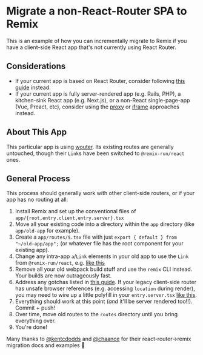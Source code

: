 # Migrate a non-React-Router SPA to Remix

This is an example of how you can incrementally migrate to Remix if you have a client-side React app that's not currently using React Router.

## Considerations

- If your current app is based on React Router, consider following [this guide](https://remix.run/docs/en/v1/guides/migrating-react-router-app) instead.
- If your current app is fully server-rendered app (e.g. Rails, PHP), a kitchen-sink React app (e.g. Next.js), or a non-React single-page-app (Vue, Preact, etc), consider using the [proxy](../incremental-black-box-to-remix-upgrade-path-via-proxy/) or [iframe](../incremental-black-box-to-remix-upgrade-path-via-iframe/) approaches instead.

## About This App

This particular app is using [wouter](https://github.com/molefrog/wouter). Its existing routes are generally untouched, though their `Link`s have been switched to `@remix-run/react` ones.

## General Process

This process should generally work with other client-side routers, or if your app has no routing at all:

1. Install Remix and set up the conventional files of `app/{root,entry.client,entry.server}.tsx`
2. Move all your existing code into a directory within the `app` directory (like `app/old-app` for example).
3. Create a `app/routes/$.tsx` file with just `export { default } from "~/old-app/app";` (or whatever file has the root component for your existing app).
4. Change any intra-app `a`/`Link` elements in your old app to use the `Link` from `@remix-run/react`, e.g. [like this](app/old-app/pages/page-2/index.js)
5. Remove all your old webpack build stuff and use the `remix` CLI instead. Your builds are now outrageously fast.
6. Address any gotchas listed in [this guide](https://remix.run/docs/en/v1/guides/migrating-react-router-app). If your legacy client-side router has unsafe browser references (e.g. accessing `location` during render), you may need to wire up a little polyfill in your `entry.server.tsx` [like this](./app/entry.server.tsx).
7. Everything should work at this point (_and_ it'll be server rendered too!!). Commit + push!
8. Over time, move old routes to the `routes` directory until you bring everything over.
9. You're done!

Many thanks to [@kentcdodds](https://github.com/kentcdodds) and [@chaance](https://github.com/chaance) for their react-router->remix migration docs and examples 🙏
